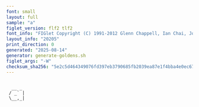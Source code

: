 ```yaml
---
font: small
layout: full
sample: "a"
figlet_version: flf2 tlf2
font_info: "FIGlet Copyright (C) 1991-2012 Glenn Chappell, Ian Chai, John Cowan,"
layout_info: "20205"
print_direction: 0
generated: "2025-08-14"
generator: generate-goldens.sh
figlet_args: "-W"
checksum_sha256: "5e2c5d464349076fd397eb3790685fb2039ea87e1f4bba4e0ec67c0f84e16ca4"
---
```


```text
       
  __ _ 
 / _` |
 \__,_|
       
```
